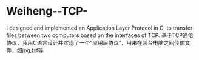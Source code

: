 # Weiheng--TCP-

 I designed and implemented an Application Layer Protocol in C, to transfer files between two computers based on the interfaces of TCP.
 基于TCP通信协议，我用C语言设计并实现了一个“应用层协议”，用来在两台电脑之间传输文件，如jpg,txt等

